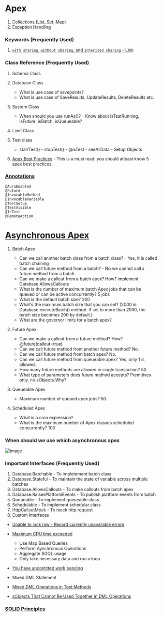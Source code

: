 # Apex 

1. [Collections (List, Set, Map)](https://developer.salesforce.com/blogs/2021/10/mastering-apex-collections)
1. Exception Handling

### Keywords (Frequently Used)

1. [`with sharing`, `without sharing`, and `inherited sharing` - Link](https://developer.salesforce.com/docs/atlas.en-us.apexcode.meta/apexcode/apex_classes_keywords_sharing.htm)

### Class Reference (Frequently Used)

1.  Schema Class

1.  Database Class

    - What is use case of savepoints?
    - What is use case of SaveResults, UpdateResults, DeleteResults etc.

1.  System Class

    - When should you use runAs()? - Know about isTestRunning, isFuture, isBatch, isQueueable?

1.  Limit Class

1.  Test class

    - startTest() - stopTest() - @isTest - seeAllData - Setup Objects

1.  [Apex Best Practices](https://developer.salesforce.com/blogs/developer-relations/2015/01/apex-best-practices-15-apex-commandments.html) - This is a must read. you should atleast know 5 apex best practices.

### [Annotations](https://developer.salesforce.com/docs/atlas.en-us.apexcode.meta/apexcode/apex_classes_annotation.htm)

    @AuraEnabled
    @Future
    @InvocableMethod
    @InvocableVariable
    @TestSetup
    @TestVisible
    @IsTest
    @RemoteAction

# [Asynchronous Apex](https://developer.salesforce.com/docs/atlas.en-us.apexcode.meta/apexcode/apex_async_overview.htm)

1.  Batch Apex

    - Can we call another batch class from a batch class? - Yes, it is called batch chaining
    - Can we call future method from a batch? - No we cannot call a future method from a batch
    - Can we make a callout from a batch apex? How?
      implement Database.AllowsCallouts
    - What is the number of maximum batch Apex jobs that can be queued or can be active concurrently?
      5 jobs
    - What is the default batch size?
      200
    - What's the maximum batch size that you can set?
      (2000 in Database.executeBatch() method. If set to more than 2000, the batch size becomes 200 by default.)
    - What are the governor limits for a batch apex?

1.  Future Apex

    - Can we make a callout from a future method? How? @future(callout=true)
    - Can we call future method from another future method? No.
    - Can we call future method from batch apex? No.
    - Can we call future method from queueable apex? Yes, only 1 is allowed.
    - How many future methods are allowed in single transaction? 50.
    - What type of parameters does future method accepts? Premitives only. no sObjects.Why?

1.  Queueable Apex

    - Maximum number of queued apex jobs? 50.

1.  Scheduled Apex

    - What is a cron expression?
    - What is the maximum number of Apex classes scheduled concurrently? 100


### When should we use which asynchronous apex
![image](https://user-images.githubusercontent.com/34469349/152400033-a64f6099-4c49-48bf-92e0-b9b4cf57b732.png)


### Important Interfaces (Frequently Used)

1. Database.Batchable - To impletement batch class
2. Database.Stateful - To maintain the state of variable across multiple batches
3. Database.AllowsCallouts - To make callouts from batch apex
4. Database.RaisesPlatformEvents - To publish platform events from batch
5. Queueable - To implement queueable class
6. Schedulable - To implement schedular class 
7. HttpCalloutMock - To mock http request
8. Custom Interfaces

- [Unable to lock row - Record currently unavailable errors](https://help.salesforce.com/articleView?id=000338933&type=1&mode=1)

- [Maximum CPU time exceeded](https://help.salesforce.com/articleView?id=000339361&type=1&mode=1)

  - Use Map Based Queries
  - Perform Aynchronous Operations
  - Aggregate SOQL usage
  - Only take necessary data and run a loop

- [You have uncomitted work pending](https://help.salesforce.com/articleView?id=000328873&type=1&mode=1)
- Mixed DML Statement
- [Mixed DML Operations in Test Methods](https://developer.salesforce.com/docs/atlas.en-us.apexcode.meta/apexcode/apex_dml_non_mix_sobjects_test_methods.htm)
- [sObjects That Cannot Be Used Together in DML Operations](https://developer.salesforce.com/docs/atlas.en-us.apexcode.meta/apexcode/apex_dml_non_mix_sobjects.htm)

### [SOLID Principles](https://www.youtube.com/watch?v=yxf2spbpTSw)
